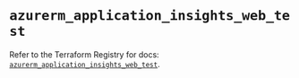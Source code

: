 # `azurerm_application_insights_web_test`

Refer to the Terraform Registry for docs: [`azurerm_application_insights_web_test`](https://registry.terraform.io/providers/hashicorp/azurerm/3.111.0/docs/resources/application_insights_web_test).
